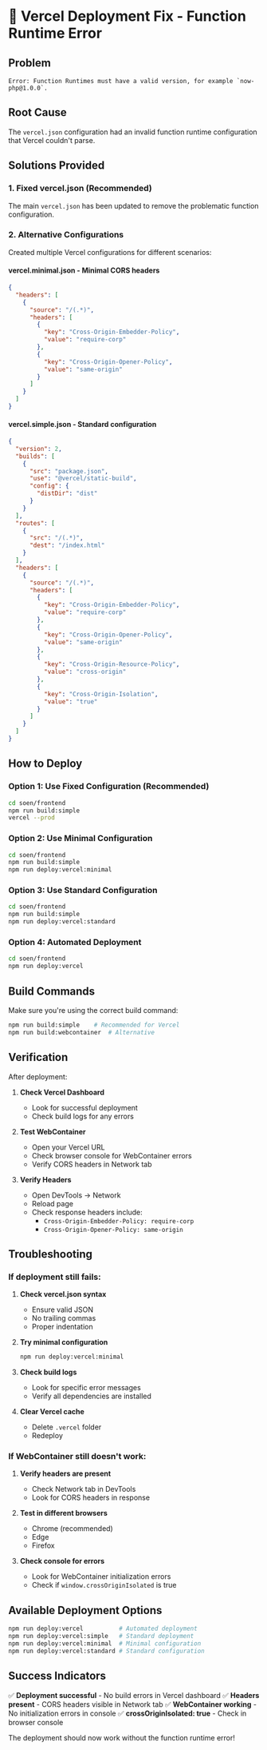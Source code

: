 # 🔧 Vercel Deployment Fix - Function Runtime Error

## Problem
```
Error: Function Runtimes must have a valid version, for example `now-php@1.0.0`.
```

## Root Cause
The `vercel.json` configuration had an invalid function runtime configuration that Vercel couldn't parse.

## Solutions Provided

### 1. Fixed vercel.json (Recommended)
The main `vercel.json` has been updated to remove the problematic function configuration.

### 2. Alternative Configurations
Created multiple Vercel configurations for different scenarios:

#### **vercel.minimal.json** - Minimal CORS headers
```json
{
  "headers": [
    {
      "source": "/(.*)",
      "headers": [
        {
          "key": "Cross-Origin-Embedder-Policy",
          "value": "require-corp"
        },
        {
          "key": "Cross-Origin-Opener-Policy",
          "value": "same-origin"
        }
      ]
    }
  ]
}
```

#### **vercel.simple.json** - Standard configuration
```json
{
  "version": 2,
  "builds": [
    {
      "src": "package.json",
      "use": "@vercel/static-build",
      "config": {
        "distDir": "dist"
      }
    }
  ],
  "routes": [
    {
      "src": "/(.*)",
      "dest": "/index.html"
    }
  ],
  "headers": [
    {
      "source": "/(.*)",
      "headers": [
        {
          "key": "Cross-Origin-Embedder-Policy",
          "value": "require-corp"
        },
        {
          "key": "Cross-Origin-Opener-Policy",
          "value": "same-origin"
        },
        {
          "key": "Cross-Origin-Resource-Policy",
          "value": "cross-origin"
        },
        {
          "key": "Cross-Origin-Isolation",
          "value": "true"
        }
      ]
    }
  ]
}
```

## How to Deploy

### Option 1: Use Fixed Configuration (Recommended)
```bash
cd soen/frontend
npm run build:simple
vercel --prod
```

### Option 2: Use Minimal Configuration
```bash
cd soen/frontend
npm run build:simple
npm run deploy:vercel:minimal
```

### Option 3: Use Standard Configuration
```bash
cd soen/frontend
npm run build:simple
npm run deploy:vercel:standard
```

### Option 4: Automated Deployment
```bash
cd soen/frontend
npm run deploy:vercel
```

## Build Commands

Make sure you're using the correct build command:
```bash
npm run build:simple    # Recommended for Vercel
npm run build:webcontainer  # Alternative
```

## Verification

After deployment:

1. **Check Vercel Dashboard**
   - Look for successful deployment
   - Check build logs for any errors

2. **Test WebContainer**
   - Open your Vercel URL
   - Check browser console for WebContainer errors
   - Verify CORS headers in Network tab

3. **Verify Headers**
   - Open DevTools → Network
   - Reload page
   - Check response headers include:
     - `Cross-Origin-Embedder-Policy: require-corp`
     - `Cross-Origin-Opener-Policy: same-origin`

## Troubleshooting

### If deployment still fails:

1. **Check vercel.json syntax**
   - Ensure valid JSON
   - No trailing commas
   - Proper indentation

2. **Try minimal configuration**
   ```bash
   npm run deploy:vercel:minimal
   ```

3. **Check build logs**
   - Look for specific error messages
   - Verify all dependencies are installed

4. **Clear Vercel cache**
   - Delete `.vercel` folder
   - Redeploy

### If WebContainer still doesn't work:

1. **Verify headers are present**
   - Check Network tab in DevTools
   - Look for CORS headers in response

2. **Test in different browsers**
   - Chrome (recommended)
   - Edge
   - Firefox

3. **Check console for errors**
   - Look for WebContainer initialization errors
   - Check if `window.crossOriginIsolated` is true

## Available Deployment Options

```bash
npm run deploy:vercel          # Automated deployment
npm run deploy:vercel:simple   # Standard deployment
npm run deploy:vercel:minimal  # Minimal configuration
npm run deploy:vercel:standard # Standard configuration
```

## Success Indicators

✅ **Deployment successful** - No build errors in Vercel dashboard
✅ **Headers present** - CORS headers visible in Network tab
✅ **WebContainer working** - No initialization errors in console
✅ **crossOriginIsolated: true** - Check in browser console

The deployment should now work without the function runtime error!

